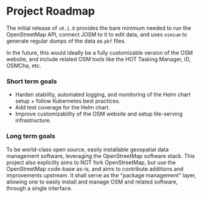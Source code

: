 # Project Roadmap

The initial release of `v0.1.0` provides the bare minimum needed to run the OpenStreetMap API, connect JOSM to it to edit data, and uses `osmium` to generate regular dumps of the data as `pbf` files.

In the future, this would ideally be a fully customizable version of the OSM website, and include related OSM tools like the HOT Tasking Manager, iD, OSMCha, etc.

### Short term goals

 - Harden stability, automated logging, and monitoring of the Helm chart setup + follow Kubernetes best practices.
 - Add test coverage for the Helm chart.
 - Improve customizability of the OSM website and setup tile-serving infrastructure.

### Long term goals

To be world-class open source, easily installable geospatial data management software, leveraging the OpenStreetMap software stack. This project also explicitly aims to NOT fork OpenStreetMap, but use the OpenStreetMap code-base as-is, and aims to contribute additions and improvements upstream. It shall serve as the "package management" layer, allowing one to easily install and manage OSM and related software, through a single interface.